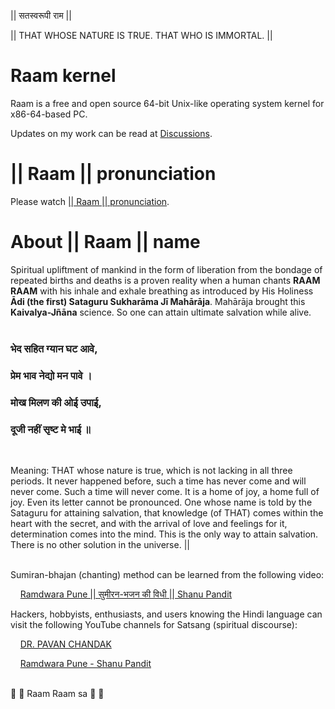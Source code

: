 || सतस्वरूपी राम ||

|| THAT WHOSE NATURE IS TRUE. THAT WHO IS IMMORTAL. ||

# Raam kernel

Raam is a free and open source 64-bit Unix-like operating system kernel for
x86-64-based PC.

Updates on my work can be read at [Discussions](https://github.com/robstat7/Raam/discussions/).

# || Raam || pronunciation

Please watch [|| Raam || pronunciation](https://www.youtube.com/watch?v=fJbmft2TRws).

# About || Raam || name

Spiritual upliftment of mankind in the form of liberation from the bondage of
repeated births and deaths is a proven reality when a human chants **RAAM RAAM**
with his inhale and exhale breathing as introduced by His Holiness **Ādi
(the first) Sataguru Sukharāma Jī Mahārāja**. Mahārāja brought this
**Kaivalya-Jñāna** science. So one can attain ultimate salvation while alive.
<br/><br/>

### भेद सहित ग्यान घट आवे,  
### प्रेम भाव नेद्यो मन पावे ।  
### मोख मिलण की ओई उपाई,  
### दूजी नहीं सृष्ट मे भाई ॥
<br/>

Meaning: THAT whose nature is true, which is not lacking in all three periods.
It never happened before, such a time has never come and will never come. Such a
time will never come. It is a home of joy, a home full of joy. Even its letter
cannot be pronounced. One whose name is told by the Sataguru for attaining
salvation, that knowledge (of THAT) comes within the heart with the secret, and
with the arrival of love and feelings for it, determination comes into the mind.
This is the only way to attain salvation. There is no other solution in the
universe. ||
<br/><br/>

Sumiran-bhajan (chanting) method can be learned from the following video:

&nbsp;&nbsp;&nbsp;&nbsp;[Ramdwara Pune || सुमीरन-भजन की विधी || Shanu Pandit](https://www.youtube.com/watch?v=WgbibK3yrWg)

Hackers, hobbyists, enthusiasts, and users knowing the Hindi language can
visit the following YouTube channels for Satsang (spiritual discourse):

&nbsp;&nbsp;&nbsp;&nbsp;[DR. PAVAN CHANDAK](https://www.youtube.com/@dr.pavanchandak8939)

&nbsp;&nbsp;&nbsp;&nbsp;[Ramdwara Pune - Shanu Pandit](https://www.youtube.com/@ramdwarapune-shanupandit9764)
<br/><br/>

🙏 🌹 Raam Raam sa 🌹 🙏
